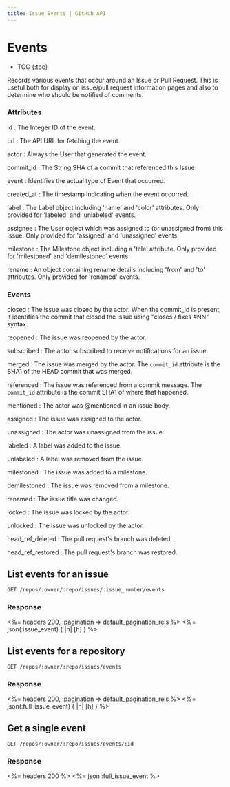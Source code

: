 ```yaml
---
title: Issue Events | GitHub API
---
```


# Events

* TOC
{:toc}

Records various events that occur around an Issue or Pull Request. This is
useful both for display on issue/pull request information pages and also to
determine who should be notified of comments.

### Attributes

id
: The Integer ID of the event.

url
: The API URL for fetching the event.

actor
: Always the User that generated the event.

commit_id
: The String SHA of a commit that referenced this Issue

event
: Identifies the actual type of Event that occurred.

created_at
: The timestamp indicating when the event occurred.

label
: The Label object including 'name' and 'color' attributes. Only provided for 'labeled'
  and 'unlabeled' events.

assignee
: The User object which was assigned to (or unassigned from) this Issue. Only provided for 'assigned'
  and 'unassigned' events.

milestone
: The Milestone object including a 'title' attribute. Only provided for 'milestoned' and
  'demilestoned' events.

rename
: An object containing rename details including 'from' and 'to' attributes. Only
  provided for 'renamed' events.

### Events

closed
: The issue was closed by the actor. When the commit_id is present, it
  identifies the commit that closed the issue using "closes / fixes #NN"
  syntax.

reopened
: The issue was reopened by the actor.

subscribed
: The actor subscribed to receive notifications for an issue.

merged
: The issue was merged by the actor. The `commit_id` attribute is the SHA1 of
  the HEAD commit that was merged.

referenced
: The issue was referenced from a commit message. The `commit_id` attribute is
  the commit SHA1 of where that happened.

mentioned
: The actor was @mentioned in an issue body.

assigned
: The issue was assigned to the actor.

unassigned
: The actor was unassigned from the issue.

labeled
: A label was added to the issue.

unlabeled
: A label was removed from the issue.

milestoned
: The issue was added to a milestone.

demilestoned
: The issue was removed from a milestone.

renamed
: The issue title was changed.

locked
: The issue was locked by the actor.

unlocked
: The issue was unlocked by the actor.

head_ref_deleted
: The pull request's branch was deleted.

head_ref_restored
: The pull request's branch was restored.

## List events for an issue

    GET /repos/:owner/:repo/issues/:issue_number/events

### Response

<%= headers 200, :pagination => default_pagination_rels %>
<%= json(:issue_event) { |h| [h] } %>

## List events for a repository

    GET /repos/:owner/:repo/issues/events

### Response

<%= headers 200, :pagination => default_pagination_rels %>
<%= json(:full_issue_event) { |h| [h] } %>

## Get a single event

    GET /repos/:owner/:repo/issues/events/:id

### Response

<%= headers 200 %>
<%= json :full_issue_event %>

